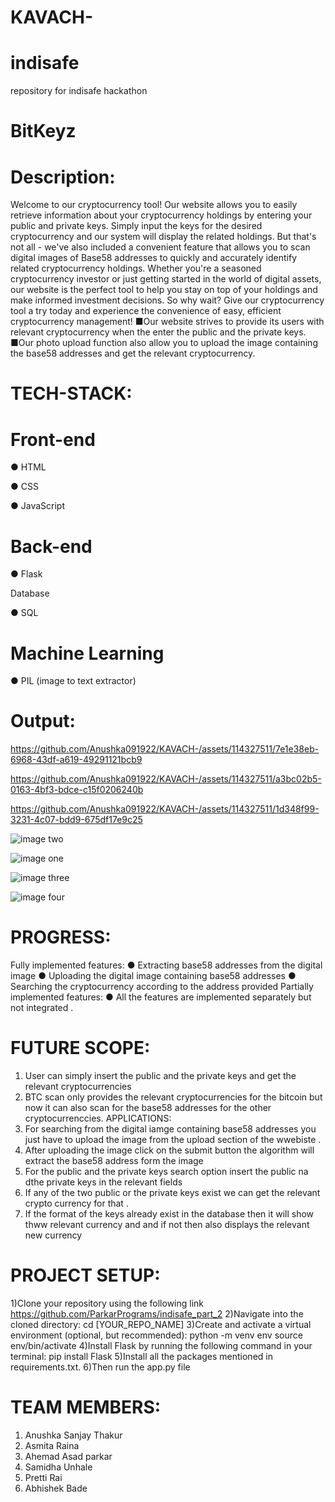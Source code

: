 # KAVACH-
# indisafe
repository for indisafe hackathon
# BitKeyz
# Description:
Welcome to our cryptocurrency tool! Our website allows you to easily retrieve
information about your cryptocurrency holdings by entering your public and
private keys. Simply input the keys for the desired cryptocurrency and our system
will display the related holdings.
But that's not all - we've also included a convenient feature that allows you to
scan digital images of Base58 addresses to quickly and accurately identify related
cryptocurrency holdings.
Whether you're a seasoned cryptocurrency investor or just getting started in the
world of digital assets, our website is the perfect tool to help you stay on top of
your holdings and make informed investment decisions.
So why wait? Give our cryptocurrency tool a try today and experience the
convenience of easy, efficient cryptocurrency management!
■Our website strives to provide its users with relevant cryptocurrency when the
enter the public and the private keys.
■Our photo upload function also allow you to upload the image containing the
base58 addresses and get the relevant cryptocurrency.

# TECH-STACK:
# Front-end

● HTML

● CSS

● JavaScript

# Back-end

● Flask

Database

● SQL

# Machine Learning

● PIL (image to text extractor)

# Output:





https://github.com/Anushka091922/KAVACH-/assets/114327511/7e1e38eb-6968-43df-a619-49291121bcb9





https://github.com/Anushka091922/KAVACH-/assets/114327511/a3bc02b5-0163-4bf3-bdce-c15f0206240b






https://github.com/Anushka091922/KAVACH-/assets/114327511/1d348f99-3231-4c07-bdd9-675df17e9c25







![image two](https://github.com/ParkarPrograms/indisafe/assets/114327511/d5d81062-d6f5-48ff-80c3-22bc0462390a)

![image one](https://github.com/ParkarPrograms/indisafe/assets/114327511/dc474f1c-eb59-44a6-927d-039cde91006b)


![image three](https://github.com/ParkarPrograms/indisafe/assets/114327511/016b69ec-460e-4642-b341-9475656c51a1)


![image four](https://github.com/ParkarPrograms/indisafe/assets/114327511/fe8e13b9-b6bc-43fa-8f66-cb31ab1fc5da)



# PROGRESS:

Fully implemented features:
● Extracting base58 addresses from the digital image
● Uploading the digital image containing base58 addresses
● Searching the cryptocurrency according to the address provided
Partially implemented features:
● All the features are implemented separately but not integrated .

# FUTURE SCOPE:
1. User can simply insert the public and the private keys and get the relevant
cryptocurrencies
2. BTC scan only provides the relevant cryptocurrencies for the bitcoin but now it
can also scan for the base58 addresses for the other cryptocurrenccies.
APPLICATIONS:
1. For searching from the digital iamge containing base58 addresses you just
have to upload the image from the upload section of the wwebiste .
2. After uploading the image click on the submit button the algorithm will
extract the base58 address form the image
3. For the public and the private keys search option insert the public na dthe
private keys in the relevant fields
4. If any of the two public or the private keys exist we can get the relevant
crypto currency for that .
5. If the format of the keys already exist in the database then it will show
thww relevant currency and and if not then also displays the relevant new
currency

# PROJECT SETUP:
1)Clone your repository using the following link
https://github.com/ParkarPrograms/indisafe_part_2
2)Navigate into the cloned directory:
cd [YOUR_REPO_NAME]
3)Create and activate a virtual environment (optional, but recommended):
python -m venv env
source env/bin/activate
4)Install Flask by running the following command in your terminal:
pip install Flask
5)Install all the packages mentioned in requirements.txt.
6)Then run the app.py file

# TEAM MEMBERS:
1. Anushka Sanjay Thakur
2. Asmita Raina
3. Ahemad Asad parkar
4. Samidha Unhale
5. Pretti Rai
6. Abhishek Bade
